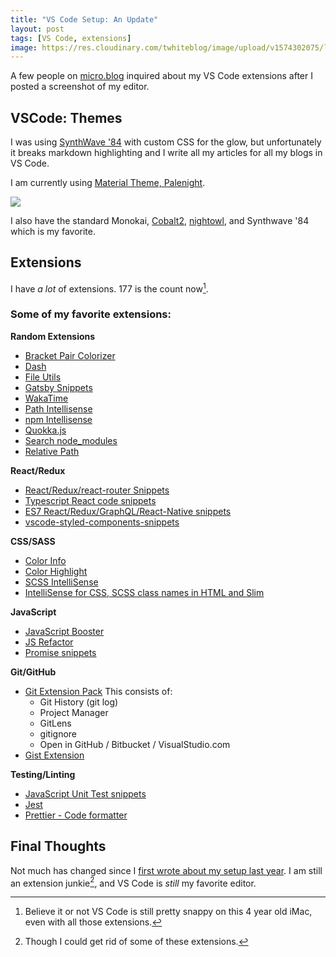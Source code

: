 ```yaml
---
title: "VS Code Setup: An Update"
layout: post
tags: [VS Code, extensions]
image: https://res.cloudinary.com/twhiteblog/image/upload/v1574302075/luca-bravo-XJXWbfSo2f0-unsplash-1-2_cmiiio.jpg
---
```


A few people on [micro.blog](https://micro.blog) inquired about my VS Code extensions after I posted a screenshot of my editor.

## VSCode: Themes

I was using [SynthWave '84](https://marketplace.visualstudio.com/items?itemName=RobbOwen.synthwave-vscode) with custom CSS for the glow, but unfortunately it breaks markdown highlighting and I write all my articles for all my blogs in VS Code.

I am currently using [Material Theme, Palenight](https://marketplace.visualstudio.com/items?itemName=Equinusocio.vsc-material-theme).

![](https://res.cloudinary.com/twhiteblog/image/upload/v1574300782/material-palenight-theme.png)

I also have the standard Monokai, [Cobalt2](https://github.com/wesbos/cobalt2/), [nightowl](https://github.com/sdras/night-owl-vscode-theme), and Synthwave '84 which is my favorite.

## Extensions

I have *a lot* of extensions. 177 is the count now[^1].


### Some of my favorite extensions:


**Random Extensions**
- [Bracket Pair Colorizer](https://marketplace.visualstudio.com/items?itemName=CoenraadS.bracket-pair-colorizer)
- [Dash](https://marketplace.visualstudio.com/items?itemName=deerawan.vscode-dash)
- [File Utils](https://marketplace.visualstudio.com/items?itemName=sleistner.vscode-fileutils)
- [Gatsby Snippets](https://marketplace.visualstudio.com/items?itemName=nickytonline.vscode-gatsby-snippets)
- [WakaTime](https://marketplace.visualstudio.com/items?itemName=WakaTime.vscode-wakatime)
- [Path Intellisense](https://marketplace.visualstudio.com/items?itemName=christian-kohler.path-intellisense)
- [npm Intellisense](https://marketplace.visualstudio.com/items?itemName=christian-kohler.npm-intellisense)
- [Quokka.js](https://marketplace.visualstudio.com/items?itemName=WallabyJs.quokka-vscode)
- [Search node_modules](https://marketplace.visualstudio.com/items?itemName=jasonnutter.search-node-modules)
- [Relative Path](https://marketplace.visualstudio.com/items?itemName=jakob101.RelativePath)

**React/Redux**
- [React/Redux/react-router Snippets](https://marketplace.visualstudio.com/items?itemName=discountry.react-redux-react-router-snippets)
- [Typescript React code snippets](https://marketplace.visualstudio.com/items?itemName=infeng.vscode-react-typescript)
- [ES7 React/Redux/GraphQL/React-Native snippets](https://marketplace.visualstudio.com/items?itemName=dsznajder.es7-react-js-snippets)
- [vscode-styled-components-snippets](https://marketplace.visualstudio.com/items?itemName=lXSPandora.vscode-styled-components-snippets)

**CSS/SASS**
- [Color Info](https://marketplace.visualstudio.com/items?itemName=bierner.color-info)
- [Color Highlight](https://marketplace.visualstudio.com/items?itemName=naumovs.color-highlight)
- [SCSS IntelliSense](https://marketplace.visualstudio.com/items?itemName=mrmlnc.vscode-scss)
- [IntelliSense for CSS, SCSS class names in HTML and Slim](https://marketplace.visualstudio.com/items?itemName=gencer.html-slim-scss-css-class-completion)

**JavaScript**
- [JavaScript Booster](https://marketplace.visualstudio.com/items?itemName=sburg.vscode-javascript-booster)
- [JS Refactor](https://marketplace.visualstudio.com/items?itemName=cmstead.jsrefactor)
- [Promise snippets](https://marketplace.visualstudio.com/items?itemName=progre.promise-snippets)

**Git/GitHub**
- [Git Extension Pack](https://marketplace.visualstudio.com/items?itemName=donjayamanne.git-extension-pack)
  This consists of:
  -  Git History (git log)
  - Project Manager
  - GitLens
  - gitignore
  - Open in GitHub / Bitbucket / VisualStudio.com
- [Gist Extension](https://marketplace.visualstudio.com/items?itemName=kenhowardpdx.vscode-gist)

**Testing/Linting**
- [JavaScript Unit Test snippets](https://marketplace.visualstudio.com/items?itemName=iZDT.javascript-unit-test-snippet)
- [Jest](https://marketplace.visualstudio.com/items?itemName=Orta.vscode-jest)
- [Prettier - Code formatter](https://marketplace.visualstudio.com/items?itemName=esbenp.prettier-vscode)

## Final Thoughts

Not much has changed since I [first wrote about my setup last year](https://tiffanywhite.dev/2018/08/29/my-vscode-setup/). I am still an extension junkie[^2], and VS Code is *still* my favorite editor.


[^1]: Believe it or not VS Code is still pretty snappy on this 4 year old iMac, even with all those extensions.
[^2]: Though I could get rid of some of these extensions.
